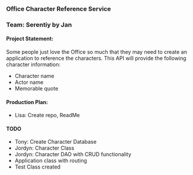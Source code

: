 ### Office Character Reference Service
### Team: Serentiy by Jan
#### Project Statement: 
Some people just love the Office so much that they may need to create an application to reference the characters.  This API will provide the following character information: 
* Character name
* Actor name
* Memorable quote

#### Production Plan:
* Lisa: Create repo, ReadMe
#### TODO 
* Tony: Create Character Database
* Jordyn: Character Class
* Jordyn: Character DAO with CRUD functionality
* Application class with routing
* Test Class created 
